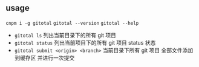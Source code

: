 ## usage
`cnpm i -g gitotal`
`gitotal --version`
`gitotal --help`

- `gitotal ls` 列出当前目录下的所有 git 项目
- `gitotal status` 列出当前项目下的所有 git 项目 status 状态
- `gitotal submit <origin> <branch>` 当前目录下所有 git 项目 全部文件添加到缓存区 并进行一次提交
